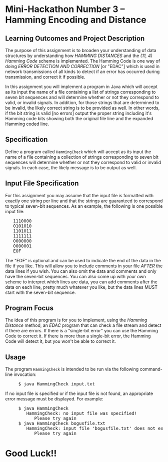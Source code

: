 # Mini-Hackathon Number 3 &ndash; Hamming Encoding and Distance
## Learning Outcomes and Project Description

The purpose of this assignment is to broaden your understanding of data structures by understanding how _HAMMING DISTANCES_ and the _(11, 4) Hamming Code_ scheme is implemented.  The Hamming Code is one way of doing *ERROR DETECTION AND CORRECTION* [or "EDAC"] which is used in network transmissions of all kinds to detect if an error has occurred during transmission, and correct it if possible.

In this assignment you will implement a program in Java which will accept as its input the name of a file containing a list of strings corresponding to seven bit sequences and will determine whether or not they correspond to valid, or invalid signals.  In addition, for those strings that are determined to be invalid, the likely correct string is to be provided as well.  In other words, if the bit string is valid [no errors] output the proper string including it's Hamming code bits showing both the original file line and the expanded Hamming coded line.

## Specification

Define a program called <code>HammingCheck</code> which will accept as its input the name of a file containing a collection of strings corresponding to seven bit sequences will determine whether or not they correspond to valid or invalid signals.  In each case, the likely message is to be output as well.

## Input File Specification

For this assignment you may assume that the input file is formatted with exactly one string per line and that the strings are guaranteed to correspond to typical seven-bit sequences.  As an example, the following is one possible input file:

<pre>
   1110000
   0101010
   1101011
   1111111
   0000000
   0000001
   EOF
</pre>

The "EOF" is optional and can be used to indicate the end of the data in the file if you like.  This will allow you to include comments in your file *AFTER* the data lines if you wish.  You can also omit the data and comments and only have the seven-bit sequences.  You can also come up with your own scheme to interpret
which lines are data, you can add comments after the data on each line, pretty much whatever you like, but the data lines MUST start with the seven-bit sequence.

## Program Focus

The idea of this program is for you to implement, using the *Hamming Distance* method, an *EDAC* program that can check a file stream and detect if there are errors.  If there is a "single-bit error" you can use the Hamming Code to correct it.  If there is more than a single-bit error, the Hamming Code will detect it, but you won't be able to correct it.

## Usage

The program <code>HammingCheck</code> is intended to be run via the following command-line invocation:
<pre>
     $ java HammingCheck input.txt
</pre>

If no input file is specified or if the input file is not found, an appropriate error message must be displayed. For example:
<pre>
     $ java HammingCheck
        HammingCheck: no input file was specified!
           Please try again
     $ java HammingCheck bogusfile.txt
        HammingCheck: input file 'bogusfile.txt' does not exist or cannot be opened.
           Please try again
</pre>

# Good Luck!!
